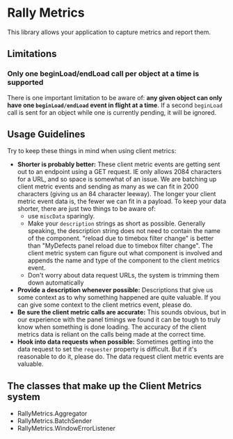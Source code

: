 # Rally Metrics

This library allows your application to capture metrics and report them.

## Limitations ##

### Only one beginLoad/endLoad call per object at a time is supported ###

There is one important limitation to be aware of: **any given object can only have one `beginLoad/endLoad` event in flight
at a time**. If a second `beginLoad` call is sent for an object while one is currently pending, it will be ignored.

## Usage Guidelines ##

Try to keep these things in mind when using client metrics:

* **Shorter is probably better:** These client metric events are getting sent out to an endpoint using a GET request. IE only
allows 2084 characters for a URL, and so space is somewhat of an issue. We are batching up client metric events and
sending as many as we can fit in 2000 characters (giving us an 84 character leeway). The longer your client metric event data is,
the fewer we can fit in a payload. To keep your data shorter, there are just two things to be aware of:
    * use `miscData` sparingly.
    * Make your `description` strings as short as possible. Generally speaking, the description string does
    not need to contain the name of the component. "reload due to timebox filter change" is better than "MyDefects panel
    reload due to timebox filter change". The client metric system can figure out what component is involved and appends
    the name and type of the component to the client metrics event.
    * Don't worry about data request URLs, the system is trimming them down automatically
* **Provide a description whenever possible:** Descriptions that give us some context as to why something
happened are quite valuable. If you can give some context to the client metrics event, please do.
* **Be sure the client metric calls are accurate:** This sounds obvious, but in our experience with the panel timings
we found it can be tough to truly know when something is done loading. The accuracy of the client metrics data is
reliant on the calls being made at the correct time.
* **Hook into data requests when possible:** Sometimes getting into the data request to set the `requester`
property is difficult. But if it's reasonable to do it, please do. The data request client metric events are valuable.

## The classes that make up the Client Metrics system ##

* RallyMetrics.Aggregator
* RallyMetrics.BatchSender
* RallyMetrics.WindowErrorListener
